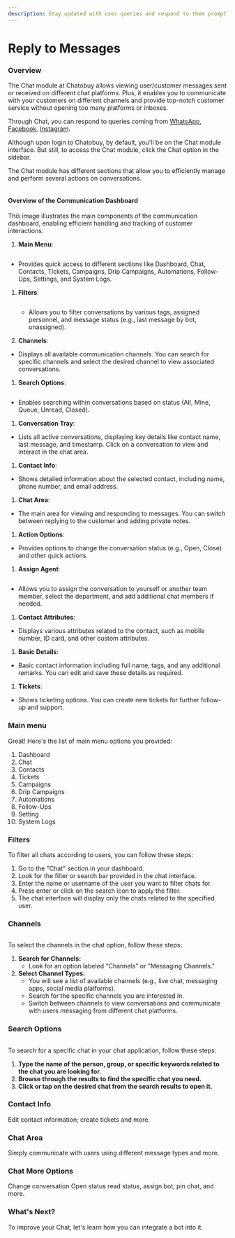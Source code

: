 ```yaml
---
description: Stay updated with user queries and respond to them promptly
---
```


# Reply to Messages

### Overview

The Chat module at Chatobuy allows viewing user/customer messages sent or received on different chat platforms. Plus, it enables you to communicate with your customers on different channels and provide top-notch customer service without opening too many platforms or inboxes.

Through Chat, you can respond to queries coming from [WhatsApp](whatsapp-integration.md), [Facebook](facebook-integration.md), [Instagram](broken-reference).

Although upon login to Chatobuy, by default, you'll be on the Chat module interface. But still, to access the Chat module, click the Chat option in the sidebar.

The Chat module has different sections that allow you to efficiently manage and perform several actions on conversations.

<figure><img src=".gitbook/assets/chatscreen.PNG" alt=""><figcaption></figcaption></figure>

#### Overview of the Communication Dashboard

This image illustrates the main components of the communication dashboard, enabling efficient handling and tracking of customer interactions.

1. **Main Menu**:

<figure><img src=".gitbook/assets/mainmenu.PNG" alt=""><figcaption></figcaption></figure>

* Provides quick access to different sections like Dashboard, Chat, Contacts, Tickets, Campaigns, Drip Campaigns, Automations, Follow-Ups, Settings, and System Logs.

1.  **Filters**:

    <figure><img src=".gitbook/assets/image (17) (1).png" alt=""><figcaption></figcaption></figure>

    * Allows you to filter conversations by various tags, assigned personnel, and message status (e.g., last message by bot, unassigned).
2. **Channels**:

* Displays all available communication channels. You can search for specific channels and select the desired channel to view associated conversations.

1. **Search Options**:

<figure><img src=".gitbook/assets/searchoptions.PNG" alt=""><figcaption></figcaption></figure>

* Enables searching within conversations based on status (All, Mine, Queue, Unread, Closed).

1. **Conversation Tray**:

* Lists all active conversations, displaying key details like contact name, last message, and timestamp. Click on a conversation to view and interact in the chat area.

1. **Contact Info**:

* Shows detailed information about the selected contact, including name, phone number, and email address.

1. **Chat Area**:

* The main area for viewing and responding to messages. You can switch between replying to the customer and adding private notes.

1. **Action Options**:

* Provides options to change the conversation status (e.g., Open, Close) and other quick actions.

1. **Assign Agent**:

<figure><img src=".gitbook/assets/image (25) (1).png" alt=""><figcaption></figcaption></figure>

* Allows you to assign the conversation to yourself or another team member, select the department, and add additional chat members if needed.

1. **Contact Attributes**:

* Displays various attributes related to the contact, such as mobile number, ID card, and other custom attributes.

1. **Basic Details**:

* Basic contact information including full name, tags, and any additional remarks. You can edit and save these details as required.

1. **Tickets**:

* Shows ticketing options. You can create new tickets for further follow-up and support.

### Main menu

Great! Here's the list of main menu options you provided:

1. Dashboard
2. Chat
3. Contacts
4. Tickets
5. Campaigns
6. Drip Campaigns
7. Automations
8. Follow-Ups
9. Setting
10. System Logs

### Filters

To filter all chats according to users, you can follow these steps:

1. Go to the "Chat" section in your dashboard.
2. Look for the filter or search bar provided in the chat interface.
3. Enter the name or username of the user you want to filter chats for.
4. Press enter or click on the search icon to apply the filter.
5. The chat interface will display only the chats related to the specified user.

### Channels

<figure><img src=".gitbook/assets/image (14) (1).png" alt=""><figcaption></figcaption></figure>

To select the channels in the chat option, follow these steps:

1. **Search for Channels:**
   * Look for an option labeled "Channels" or "Messaging Channels."
2. **Select Channel Types:**
   * You will see a list of available channels (e.g., live chat, messaging apps, social media platforms).
   * Search for the specific channels you are interested in.
   * Switch between channels to view conversations and communicate with users messaging from different chat platforms.

### Search Options

<figure><img src=".gitbook/assets/searchoptions.PNG" alt=""><figcaption></figcaption></figure>

To search for a specific chat in your chat application, follow these steps:

1. **Type the name of the person, group, or specific keywords related to the chat you are looking for.**
2. **Browse through the results to find the specific chat you need.**
3. **Click or tap on the desired chat from the search results to open it.**

### Contact Info

Edit contact information; create tickets and more.

### Chat Area

Simply communicate with users using different message types and more.

### Chat More Options

Change conversation Open status read status, assign bot, pin chat, and more.

### What's Next?

To improve your Chat, let's learn how you can integrate a bot into it.

